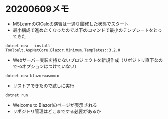 # 20200609メモ
* MSLearnのClCalcの演習は一通り履修した状態でスタート
* 最小構成で進めたくなったので以下のコマンドで最小のテンプレートをとってきた
```
dotnet new --install Toolbelt.AspNetCore.Blazor.Minimum.Templates::3.2.0
```
* Webサーバー実装を持たないプロジェクトを新規作成（リポジトリ直下なので-oオプションはつけていない）
```
dotnet new blazorwasmmin
```
* リストアできたので試しに実行
```
dotnet run
```
* Welcome to Blazor!のページが表示される
* リポジトリ管理はどこまでする必要があるか
